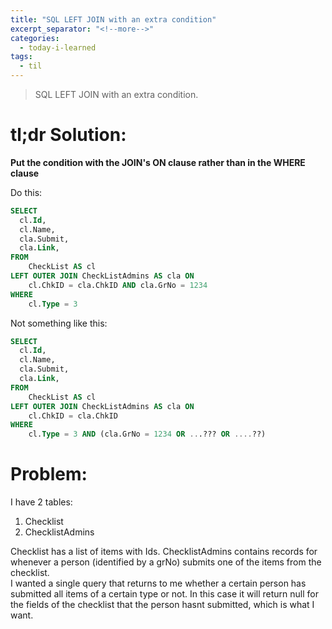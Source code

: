 ```yaml
---
title: "SQL LEFT JOIN with an extra condition"
excerpt_separator: "<!--more-->"
categories:
  - today-i-learned
tags:
  - til
---
```


> SQL LEFT JOIN with an extra condition.

<!--more-->

# tl;dr Solution:

**Put the condition with the JOIN's ON clause rather than in the WHERE clause**

Do this:
```sql
SELECT
  cl.Id,
  cl.Name,
  cla.Submit,
  cla.Link,
FROM
	CheckList AS cl
LEFT OUTER JOIN CheckListAdmins AS cla ON
	cl.ChkID = cla.ChkID AND cla.GrNo = 1234
WHERE
	cl.Type = 3
```

Not something like this:
```sql
SELECT
  cl.Id,
  cl.Name,
  cla.Submit,
  cla.Link,
FROM
	CheckList AS cl
LEFT OUTER JOIN CheckListAdmins AS cla ON
	cl.ChkID = cla.ChkID 
WHERE
	cl.Type = 3 AND (cla.GrNo = 1234 OR ...??? OR ....??)
```

# Problem: 

I have 2 tables:
  1. Checklist
  2. ChecklistAdmins

Checklist has a list of items with Ids. ChecklistAdmins contains records for whenever a person (identified by a grNo) submits one of the items from the checklist.  
I wanted a single query that returns to me whether a certain person has submitted all items of a certain type or not. In this case it will return null for the fields of the checklist that the person hasnt submitted, which is what I want.
